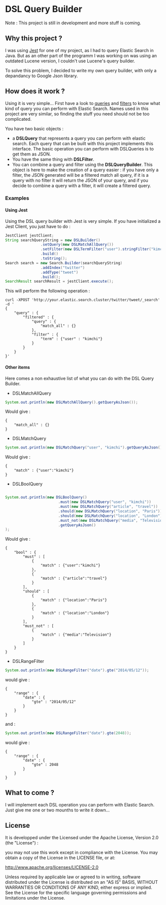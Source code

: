 # DSL Query Builder

Note : This project is still in development and more stuff is coming.

## Why this project ?

I was using [Jest]([https://github.com/searchbox-io/Jest) for one of my project, as I had to query Elastic Search in Java. But as an other part of the programm I was working on was using an outdated Lucene version, I couldn't use Lucene's query builder.

To solve this problem, I decided to write my own query builder, with only a depandancy to Google Json library.

## How does it work ?

Using it is very simple... First have a look to [queries](http://www.elasticsearch.org/guide/en/elasticsearch/reference/current/query-dsl-queries.html) and [filters](http://www.elasticsearch.org/guide/en/elasticsearch/reference/current/query-dsl-filters.html) to know what kind of query you can perform with Elastic Search. Names used in this project are very similar, so finding the stuff you need should not be too complicated.

You have two basic objects :

  - a **DSLQuery** that represents a query you can perform with elastic search. Each query that can be built with this project implements this interface. The basic operation you can perform with DSLQueries is to get them as JSON.
  - You have the same thing with **DSLFilter**.
  - You can combine a query and filter using the **DSLQueryBuilder**. This object is here to make the creation of a query easier : if you have only a filter, the JSON generated will be a filtered match all query, if it is a query with no filter it will return the JSON of your query, and if you decide to combine a query with a filter, it will create a filtered query.

### Examples

#### Using Jest

Using the DSL query builder with Jest is very simple. If you have initialized a Jest Client, you just have to do :

```java
JestClient jestClient;
String searchQueryString = new DSLBuilder()
                .setQuery(new DSLMatchAllQuery())
                .setFilter(new DSLTermFilter("user").stringFilter("kimchi"))
                .build()
                .toString();
Search search = new Search.Builder(searchQueryString)
                .addIndex("twitter")
                .addType("tweet")
                .build();
SearchResult searchResult = jestClient.execute();
```

This will perform the following operation :

```
curl -XPOST 'http://your.elastic.search.cluster/twitter/tweet/_search' -d '
{
	"query" : {
    	"filtered" : {
        	"query" : {
            	"match_all" : {}
            },
            "filter" : {
            	"term" : {"user" : "kimchi"}
            }
        }
    }
}'
```

#### Other items

Here comes a non exhaustive list of what you can do with the DSL Query Builder.

  - DSLMatchAllQuery

```java
System.out.println(new DSLMatchAllQuery().getQueryAsJson());
```

Would give :

```
{
	"match_all" : {}
}
```

  - DSLMatchQuery

```java
System.out.println(new DSLMatchQuery("user", "kimchi").getQueryAsJson());
```

Would give :

```
{
	"match" : {"user":"kimchi"}
}
```

  - DSLBoolQuery

```java

System.out.println(new DSLBoolQuery()
						.must(new DSLMatchQuery("user", "kimchi"))
                        .must(new DSLMatchQuery("article", "travel"))
                        .should(new DSLMatchQuery("location", "Paris"))
                        .should(new DSLMatchQuery("location", "London"))
                        .must_not(new DSLMatchQuery("media", "Television"))
						.getQueryAsJson()
);
```

Would give :

```
{
	"bool" : {
    	"must" : [
        	{
            	"match" : {"user":"kimchi"}
            },
            {
            	"match" : {"article":"travel"}
            }
        ],
        "should" : [
        	{
            	"match" : {"location":"Paris"}
            },
            {
            	"match" : {"location":"London"}
            }
        ],
        "must_not" : [
        	{
            	"match" : {"media":"Television"}
            }
        ]
    }
}
```

  - DSLRangeFilter

```java
System.out.println(new DSLRangeFilter("date").gte("2014/05/12"));
```

would give :

```
{
	"range" : {
    	"date" : {
        	"gte" : "2014/05/12"
        }
    }
}
```

and :

```java
System.out.println(new DSLRangeFilter("date").gte(2048));
```

would give :

```
{
	"range" : {
    	"date" : {
        	"gte" : 2048
        }
    }
}
```

## What to come ?

I will implement each DSL operation you can perform with Elastic Search. Just give me one or two mounths to write it down...

## License

It is developped under the Licensed under the Apache License, Version 2.0 (the "License") :

you may not use this work except in compliance with the License. You may obtain a copy of the License in the LICENSE file, or at:

http://www.apache.org/licenses/LICENSE-2.0

Unless required by applicable law or agreed to in writing, software distributed under the License is distributed on an "AS IS" BASIS, WITHOUT WARRANTIES OR CONDITIONS OF ANY KIND, either express or implied. See the License for the specific language governing permissions and limitations under the License.
